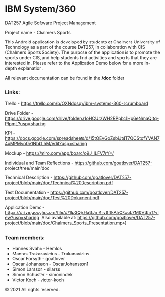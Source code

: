 # IBM System/360
DAT257 Agile Software Project Management

Project name - Chalmers Sports

This Android application is developed by students at Chalmers University of Technology as a part of the course DAT257, in collaboration with CIS (Chalmers Sports Society). The purpose of the application is to promote the sports under CIS, and help students find activities and sports that they are interested in. Please refer to the Application Demo below for a more in-depth explanation.


All relevant documentation can be found in the **/doc** folder
##
### Links:

Trello - https://trello.com/b/OXNdosqv/ibm-systems-360-scrumboard

Drive Folder - https://drive.google.com/drive/folders/1oHCUrzWH2RPpbc1Hp6eNmaQItq-PIpmL?usp=sharing

KPI - https://docs.google.com/spreadsheets/d/15tQEvGoZsbjJtdT7QCStofYVAN74xMPMvo0v1NbbLhM/edit?usp=sharing

Mockup - https://miro.com/app/board/o9J_lLFV7rY=/

Individual and Team Reflections - https://github.com/goatlover/DAT257-project/tree/main/doc

Technical Description - https://github.com/goatlover/DAT257-project/blob/main/doc/Technical%20Description.pdf

Test Documentation - https://github.com/goatlover/DAT257-project/blob/main/doc/Test%20Dokument.pdf

Application Demo - https://drive.google.com/file/d/1lpSQjsHaBJmKrv94kAhCRouL7M6VtEnT/view?usp=sharing (Also available at: https://github.com/goatlover/DAT257-project/blob/main/doc/Chalmers_Sports_Presentation.mp4)
##
### Team members:

- Hannes Svahn - Hemlos
- Mantas Trakanavicius - Trakanavicius
- Oscar Forsyth - goatlover
- Oscar Johansson - OscarJohansson1
- Simon Larsson - silarss
- Simon Schuster - simonindek
- Victor Koch - victor-koch

© 2021 All rights reserved.
